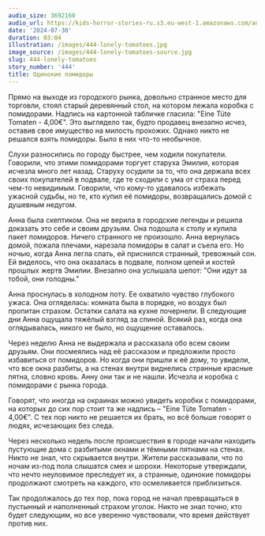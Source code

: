 ```yaml
---
audio_size: 3692160
audio_url: https://kids-horror-stories-ru.s3.eu-west-1.amazonaws.com/audio/444-lonely-tomatoes.mp3
date: '2024-07-30'
duration: 03:04
illustration: /images/444-lonely-tomatoes.jpg
image_source: /images/444-lonely-tomatoes-source.jpg
slug: 444-lonely-tomatoes
story_number: '444'
title: Одинокие помидоры
---
```


Прямо на выходе из городского рынка, довольно странное место для торговли, стоял старый деревянный стол, на котором лежала коробка с помидорами. Надпись на картонной табличке гласила: "Eine Tüte Tomaten - 4,00€". Это выглядело так, будто продавец внезапно исчез, оставив свое имущество на милость прохожих. Однако никто не решался взять помидоры. Было в них что-то необычное.

Слухи разносились по городу быстрее, чем ходили покупатели. Говорили, что этими помидорами торгует старуха Эмилия, которая исчезла много лет назад. Старуху осудили за то, что она держала всех своих покупателей в подвале, где те сходили с ума от страха перед чем-то невидимым. Говорили, что кому-то удавалось избежать ужасной судьбы, но те, кто купил её помидоры, возвращались домой с душевным недугом.

Анна была скептиком. Она не верила в городские легенды и решила доказать это себе и своим друзьям. Она подошла к столу и купила пакет помидоров. Ничего странного не произошло. Анна вернулась домой, пожала плечами, нарезала помидоры в салат и съела его. Но ночью, когда Анна легла спать, ей приснился странный, тревожный сон. Ей виделось, что она оказалась в подвале, полном цепей и костей прошлых жертв Эмилии. Внезапно она услышала шепот: "Они идут за тобой, они голодны."

Анна проснулась в холодном поту. Ее охватило чувство глубокого ужаса. Она огляделась: комната была в порядке, но воздух был пропитан страхом. Остатки салата на кухне почернели. В следующие дни Анна ощущала тяжёлый взгляд за спиной. Всякий раз, когда она оглядывалась, никого не было, но ощущение оставалось.

Через неделю Анна не выдержала и рассказала обо всем своим друзьям. Они посмеялись над её рассказом и предложили просто избавиться от помидоров. Но когда они пришли к её дому, то увидели, что все окна разбиты, а на стенах внутри виднелись странные красные пятна, словно кровь. Анну они так и не нашли. Исчезла и коробка с помидорами с рынка города.

Говорят, что иногда на окраинах можно увидеть коробки с помидорами, на которых до сих пор стоит та же надпись – "Eine Tüte Tomaten - 4,00€". С тех пор никто не решается их брать, но всё больше говорят о людях, исчезающих без следа.

Через несколько недель после происшествия в городе начали находить пустующие дома с разбитыми окнами и тёмными пятнами на стенах. Никто не знал, что скрывается внутри. Жители рассказывали, что по ночам из-под пола слышатся смех и шорохи. Некоторые утверждали, что нечто неуловимое преследует их, а странные, одинокие помидоры продолжают смотреть на каждого, кто осмеливается приблизиться.

Так продолжалось до тех пор, пока город не начал превращаться в пустынный и наполненный страхом уголок. Никто не знал точно, кто будет следующим, но все уверенно чувствовали, что время действует против них.